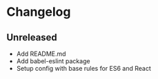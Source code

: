 # Changelog

## Unreleased
- Add README.md
- Add babel-eslint package
- Setup config with base rules for ES6 and React
